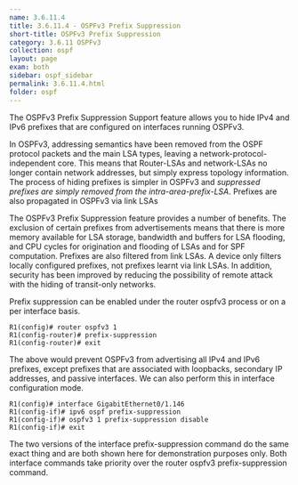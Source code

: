 ```yaml
---
name: 3.6.11.4
title: 3.6.11.4 - OSPFv3 Prefix Suppression
short-title: OSPFv3 Prefix Suppression
category: 3.6.11 OSPFv3
collection: ospf
layout: page
exam: both
sidebar: ospf_sidebar
permalink: 3.6.11.4.html
folder: ospf
---
```

The OSPFv3 Prefix Suppression Support feature allows you to hide IPv4 and IPv6 prefixes that are configured on interfaces running OSPFv3.

In OSPFv3, addressing semantics have been removed from the OSPF protocol packets and the main LSA types, leaving a network-protocol-independent core. This means that Router-LSAs and network-LSAs no longer contain network addresses, but simply express topology information. The process of hiding prefixes is simpler in OSPFv3 and *suppressed prefixes are simply removed from the intra-area-prefix-LSA*. Prefixes are also propagated in OSPFv3 via link LSAs

The OSPFv3 Prefix Suppression feature provides a number of benefits. The exclusion of certain prefixes from advertisements means that there is more memory available for LSA storage, bandwidth and buffers for LSA flooding, and CPU cycles for origination and flooding of LSAs and for SPF computation. Prefixes are also filtered from link LSAs. A device only filters locally configured prefixes, not prefixes learnt via link LSAs. In addition, security has been improved by reducing the possibility of remote attack with the hiding of transit-only networks.

Prefix suppression can be enabled under the router ospfv3 process or on a per interface basis.
```
R1(config)# router ospfv3 1
R1(config-router)# prefix-suppression
R1(config-router)# exit
```
The above would prevent OSPFv3 from advertising all IPv4 and IPv6 prefixes, except prefixes that are associated with loopbacks, secondary IP addresses, and passive interfaces. We can also perform this in interface configuration mode.
```
R1(config)# interface GigabitEthernet0/1.146
R1(config-if)# ipv6 ospf prefix-suppression
R1(config-if)# ospfv3 1 prefix-suppression disable
R1(config-if)# exit
```
The two versions of the interface prefix-suppression command do the same exact thing and are both shown here for demonstration purposes only. Both interface commands take priority over the router ospfv3 prefix-suppression command.


```
